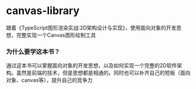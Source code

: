 # canvas-library

跟着《TypeScript图形渲染实战:2D架构设计与实现》，使用面向对象的开发思想，完整实现一个Canvas图形绘制工具

### 为什么要学这本书？
通过这本书可以掌握面向对象的开发思想，以及如何实现一个完整的2D软件架构。虽然是前端的技术，但是思想都是相通的。同时也可以补齐自己的短板（面向对象、canvas等），提升自己的竞争力
